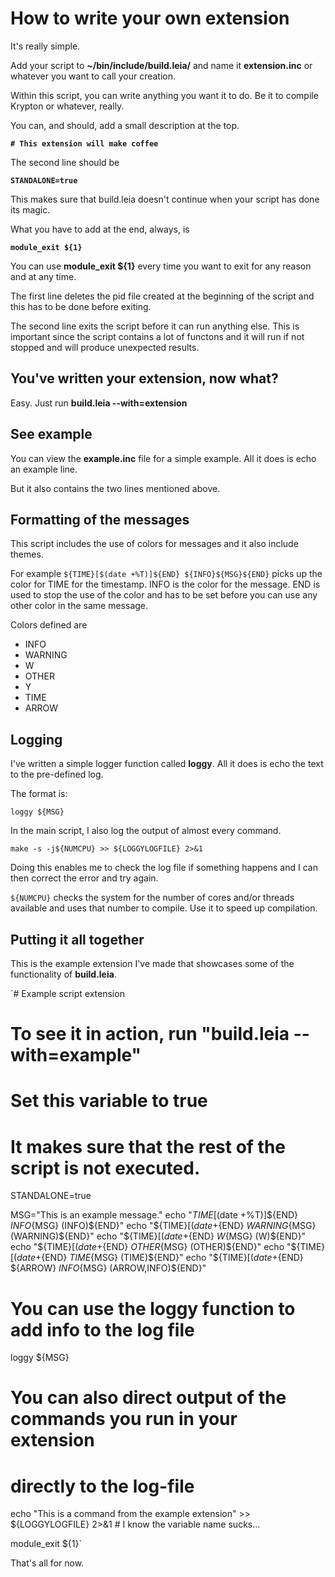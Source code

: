# How to write your own extension

It's really simple.

Add your script to **~/bin/include/build.leia/** and name it **extension.inc** or whatever you want to call your creation.

Within this script, you can write anything you want it to do. Be it to compile Krypton or whatever, really.

You can, and should, add a small description at the top.

**`# This extension will make coffee`**

The second line should be

**`STANDALONE=true`**

This makes sure that build.leia doesn't continue when your script has done its magic.

What you have to add at the end, always, is

**`module_exit ${1}`**

You can use **module_exit ${1}** every time you want to exit for any reason and at any time.

The first line deletes the pid file created at the beginning of the script and this has to be done before exiting.

The second line exits the script before it can run anything else. This is important since the script contains a lot of functons and it will run if not stopped and will produce unexpected results.

## You've written your extension, now what?

Easy. Just run **build.leia --with=extension**

## See example

You can view the **example.inc** file for a simple example. All it does is echo an example line.

But it also contains the two lines mentioned above.

## Formatting of the messages

This script includes the use of colors for messages and it also include themes.

For example `${TIME}[$(date +%T)]${END} ${INFO}${MSG}${END}` picks up the color for TIME for the timestamp. INFO is the color for the message. END is used to stop the use of the color and has to be set before you can use any other color in the same message.

Colors defined are
* INFO
* WARNING
* W
* OTHER
* Y
* TIME
* ARROW

## Logging

I've written a simple logger function called **loggy**. All it does is echo the text to the pre-defined log.

The format is:

`loggy ${MSG}`

In the main script, I also log the output of almost every command.

`make -s -j${NUMCPU} >> ${LOGGYLOGFILE} 2>&1`

Doing this enables me to check the log file if something happens and I can then correct the error and try again.

`${NUMCPU}` checks the system for the number of cores and/or threads available and uses that number to compile. Use it to speed up compilation.

## Putting it all together

This is the example extension I've made that showcases some of the functionality of **build.leia**.

`# Example script extension
# To see it in action, run "build.leia --with=example"

# Set this variable to true
# It makes sure that the rest of the script is not executed.
STANDALONE=true

MSG="This is an example message."
echo "${TIME}[$(date +%T)]${END} ${INFO}${MSG} (INFO)${END}"
echo "${TIME}[$(date +%T)]${END} ${WARNING}${MSG} (WARNING)${END}"
echo "${TIME}[$(date +%T)]${END} ${W}${MSG} (W)${END}"
echo "${TIME}[$(date +%T)]${END} ${OTHER}${MSG} (OTHER)${END}"
echo "${TIME}[$(date +%T)]${END} ${TIME}${MSG} (TIME)${END}"
echo "${TIME}[$(date +%T)]${END} ${ARROW} ${INFO}${MSG} (ARROW,INFO)${END}"

# You can use the loggy function to add info to the log file
loggy ${MSG}

# You can also direct output of the commands you run in your extension
# directly to the log-file
echo "This is a command from the example extension" >> ${LOGGYLOGFILE} 2>&1 # I know the variable name sucks...

module_exit ${1}`

That's all for now.
